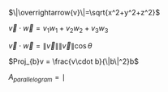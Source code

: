 $\|\overrightarrow{v}\|=\sqrt{x^2+y^2+z^2}$

$\overrightarrow{v}\cdot\overrightarrow{w}=v_{1}w_{1}+v_{2}w_{2}+v_{3}w_{3}$

$\overrightarrow{v}\cdot\overrightarrow{w}=\|\overrightarrow{v}\|\|\overrightarrow{v}\|\cos{\theta}$

$Proj_{b}v =  \frac{v\cdot b}{\|b\|^2}b$

$A_{parallelogram}=\mid$